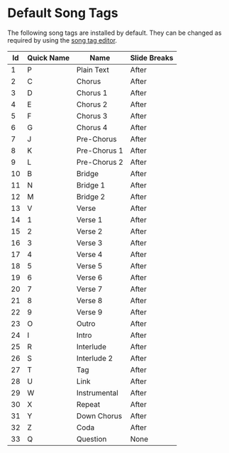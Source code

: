 # Default Song Tags
The following song tags are installed by default. They can be changed as required by using the [song tag editor](SongEditor.md).

| Id |Quick Name | Name         | Slide Breaks |
|----|-----------|--------------|--------|
| 1  | P         | Plain Text   | After  |
| 2  | C         | Chorus       | After  |
| 3  | D         | Chorus 1     | After  |
| 4  | E         | Chorus 2     | After  |
| 5  | F         | Chorus 3     | After  |
| 6  | G         | Chorus 4     | After  |
| 7  | J         | Pre-Chorus   | After  |
| 8  | K         | Pre-Chorus 1 | After  |
| 9  | L         | Pre-Chorus 2 | After  |
| 10 | B         | Bridge       | After  |
| 11 | N         | Bridge 1     | After  |
| 12 | M         | Bridge 2     | After  |
| 13 | V         | Verse        | After  |
| 14 | 1         | Verse 1      | After  |
| 15 | 2         | Verse 2      | After  |
| 16 | 3         | Verse 3      | After  |
| 17 | 4         | Verse 4      | After  |
| 18 | 5         | Verse 5      | After  |
| 19 | 6         | Verse 6      | After  |
| 20 | 7         | Verse 7      | After  |
| 21 | 8         | Verse 8      | After  |
| 22 | 9         | Verse 9      | After  |
| 23 | O         | Outro        | After  |
| 24 | I         | Intro        | After  |
| 25 | R         | Interlude    | After  |
| 26 | S         | Interlude 2  | After  |
| 27 | T         | Tag          | After  |
| 28 | U         | Link         | After  |
| 29 | W         | Instrumental | After  |
| 30 | X         | Repeat       | After  |
| 31 | Y         | Down Chorus  | After  |
| 32 | Z         | Coda         | After  |
| 33 | Q         | Question     | None   |